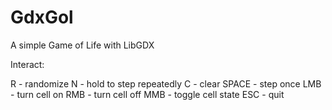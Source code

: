 # GdxGol

A simple Game of Life with LibGDX

Interact:

R - randomize
N - hold to step repeatedly
C - clear
SPACE - step once
LMB - turn cell on
RMB - turn cell off
MMB - toggle cell state
ESC - quit